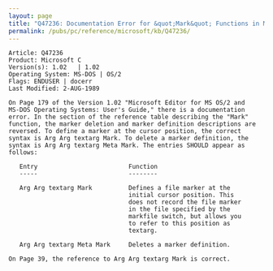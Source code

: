 ```yaml
---
layout: page
title: "Q47236: Documentation Error for &quot;Mark&quot; Functions in M User's Guide"
permalink: /pubs/pc/reference/microsoft/kb/Q47236/
---
```


	Article: Q47236
	Product: Microsoft C
	Version(s): 1.02   | 1.02
	Operating System: MS-DOS | OS/2
	Flags: ENDUSER | docerr
	Last Modified: 2-AUG-1989
	
	On Page 179 of the Version 1.02 "Microsoft Editor for MS OS/2 and
	MS-DOS Operating Systems: User's Guide," there is a documentation
	error. In the section of the reference table describing the "Mark"
	function, the marker deletion and marker definition descriptions are
	reversed. To define a marker at the cursor position, the correct
	syntax is Arg Arg textarg Mark. To delete a marker definition, the
	syntax is Arg Arg textarg Meta Mark. The entries SHOULD appear as
	follows:
	
	   Entry                         Function
	   -----                         --------
	
	   Arg Arg textarg Mark          Defines a file marker at the
	                                 initial cursor position. This
	                                 does not record the file marker
	                                 in the file specified by the
	                                 markfile switch, but allows you
	                                 to refer to this position as
	                                 textarg.
	
	   Arg Arg textarg Meta Mark     Deletes a marker definition.
	
	On Page 39, the reference to Arg Arg textarg Mark is correct.
